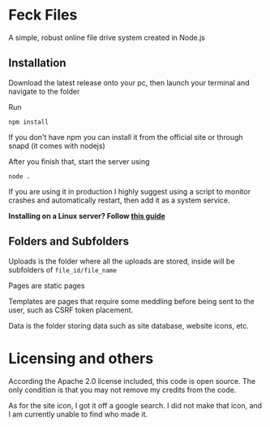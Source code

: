 # Feck Files

A simple, robust online file drive system created in Node.js 


## Installation

Download the latest release onto your pc, then launch your terminal and navigate to the folder

Run 
```
npm install
```

If you don't have npm you can install it from the official site or through snapd (it comes with nodejs)

After you finish that, start the server using 

```
node .
```

If you are using it in production I highly suggest using a script to monitor crashes and automatically restart,
then add it as a system service. 

**Installing on a Linux server? Follow [this guide](https://github.com/ApocalypseCalculator/Feck/blob/master/installation.md)**


## Folders and Subfolders

Uploads is the folder where all the uploads are stored, inside will be subfolders of `file_id/file_name`

Pages are static pages

Templates are pages that require some meddling before being sent to the user, such as CSRF token placement. 

Data is the folder storing data such as site database, website icons, etc. 

# Licensing and others

According the Apache 2.0 license included, this code is open source. The only condition is that you may not remove my credits from the code.

As for the site icon, I got it off a google search. I did not make that icon, and I am currently unable to find who made it.
